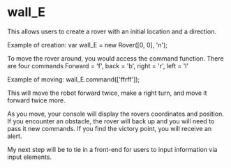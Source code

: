 # wall_E

This allows users to create a rover with an initial location and a direction.

Example of creation: var wall_E = new Rover([0, 0], 'n');


To move the rover around, you would access the command function. There are four commands
Forward = 'f', back = 'b', right = 'r', left = 'l'

Example of moving: wall_E.command(['ffrff']);

This will move the robot forward twice, make a right turn, and move it forward twice more.


As you move, your console will display the rovers coordinates and position.
If you encounter an obstacle, the rover will back up and you will need to pass it new commands.
If you find the victory point, you will receive an alert.


My next step will be to tie in a front-end for users to input information via input elements. 

